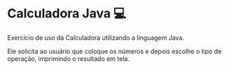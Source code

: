 # Calculadora Java 💻
Exercício de uso da Calculadora utilizando a linguagem Java.

Ele solicita ao usuário que coloque os números e depois escolhe o tipo de operação, imprimindo o resultado em tela.
